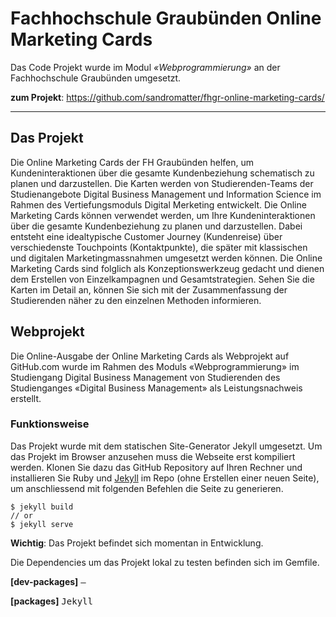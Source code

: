 # Fachhochschule Graubünden Online Marketing Cards  
Das Code Projekt wurde im Modul *«Webprogrammierung»* an der Fachhochschule Graubünden umgesetzt.   

**zum Projekt**: https://github.com/sandromatter/fhgr-online-marketing-cards/

---

## Das Projekt 
Die Online Marketing Cards der FH Graubünden helfen, um Kundeninteraktionen über die gesamte Kundenbeziehung schematisch zu planen und darzustellen. Die Karten werden von Studierenden-Teams der Studienangebote Digital Business Management und Information Science im Rahmen des Vertiefungsmoduls Digital Merketing entwickelt. Die Online Marketing Cards können verwendet werden, um Ihre Kundeninteraktionen über die gesamte Kundenbeziehung zu planen und darzustellen. Dabei entsteht eine idealtypische Customer Journey (Kundenreise) über verschiedenste Touchpoints (Kontaktpunkte), die später mit klassischen und digitalen Marketingmassnahmen umgesetzt werden können. Die Online Marketing Cards sind folglich als Konzeptionswerkzeug gedacht und dienen dem Erstellen von Einzelkampagnen und Gesamtstrategien. Sehen Sie die Karten im Detail an, können Sie sich mit der Zusammenfassung der Studierenden näher zu den einzelnen Methoden informieren.

## Webprojekt
Die Online-Ausgabe der Online Marketing Cards als Webprojekt auf GitHub.com wurde im Rahmen des Moduls «Webprogrammierung» im Studiengang Digital Business Management von Studierenden des Studienganges «Digital Business Management» als Leistungsnachweis erstellt.

### Funktionsweise
Das Projekt wurde mit dem statischen Site-Generator Jekyll umgesetzt. Um das Projekt im Browser anzusehen muss die Webseite erst kompiliert werden.
Klonen Sie dazu das GitHub Repository auf Ihren Rechner und installieren Sie Ruby und <a href="https://jekyllrb.com/" target="_blank">Jekyll</a> im Repo (ohne Erstellen einer neuen Seite), um anschliessend mit folgenden Befehlen die Seite zu generieren.

```
$ jekyll build
// or
$ jekyll serve
```

**Wichtig**: Das Projekt befindet sich momentan in Entwicklung.

Die Dependencies um das Projekt lokal zu testen befinden sich im Gemfile.

**[dev-packages]**
<tt>–</tt>

**[packages]**
<tt>Jekyll</tt>
